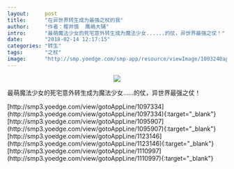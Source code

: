```yaml
---
layout:     post
title:      "在异世界转生成为最强之杖的我"
author:     "作者：樱井慎  鹰嶋大辅"
intro:      "最萌魔法少女的死宅意外转生成为魔法少女......的仗，异世界最强之仗！"
date:       "2018-02-14 12:17:15"
categories: "转生"
tags:       "之杖"
image:      "http://smp.yoedge.com/smp-app/resource/viewImage/1003240appline.png"
---
```

<div style="text-align: center">
<p><img src="http://smp.yoedge.com/smp-app/resource/viewImage/1003240appline.png"/></p>
</div>
<p class="post-meta">
<span>最萌魔法少女的死宅意外转生成为魔法少女......的仗，异世界最强之仗！</span>
</p>
[http://smp3.yoedge.com/view/gotoAppLine/1097334](http://smp3.yoedge.com/view/gotoAppLine/1097334){:target="_blank"}
[http://smp3.yoedge.com/view/gotoAppLine/1095907](http://smp3.yoedge.com/view/gotoAppLine/1095907){:target="_blank"}
[http://smp3.yoedge.com/view/gotoAppLine/1123146](http://smp3.yoedge.com/view/gotoAppLine/1123146){:target="_blank"}
[http://smp3.yoedge.com/view/gotoAppLine/1110997](http://smp3.yoedge.com/view/gotoAppLine/1110997){:target="_blank"}


